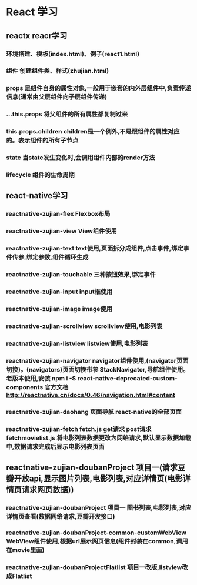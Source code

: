 # React 学习

## reactx reacr学习
### 环境搭建、模板(index.html)、例子(react1.html) 
### 组件 创建组件类、样式(zhujian.html) 
### props 是组件自身的属性对象,一般用于嵌套的内外层组件中,负责传递信息(通常由父层组件向子层组件传递)
### ...this.props 将父组件的所有属性都复制过来
### this.props.children children是一个例外,不是跟组件的属性对应的。表示组件的所有子节点
### state  当state发生变化时,会调用组件内部的render方法
### lifecycle 组件的生命周期
## react-native学习

### reactnative-zujian-flex Flexbox布局
### reactnative-zujian-view View组件使用
### reactnative-zujian-text text使用,页面拆分成组件,点击事件,绑定事件传参,绑定参数,组件循环生成
### reactnative-zujian-touchable 三种按钮效果,绑定事件
### reactnative-zujian-input input框使用
### reactnative-zujian-image image使用
### reactnative-zujian-scrollview scrollview使用,电影列表
### reactnative-zujian-listview listview使用,电影列表
### reactnative-zujian-navigator navigator组件使用,(navigator页面切换)。(navigators)页面切换带参 StackNavigator,导航组件使用。老版本使用,安装 npm i -S react-native-deprecated-custom-components 官方文档 http://reactnative.cn/docs/0.46/navigation.html#content


### reactnative-zujian-daohang 页面导航 react-native的全部页面 
### reactnative-zujian-fetch fetch.js get请求 post请求  fetchmovielist.js 将电影列表数据更改为网络请求,默认显示数据加载中,数据请求完成后显示电影列表页面
## reactnative-zujian-doubanProject 项目一(请求豆瓣开放api,显示图片列表,电影列表,对应详情页(电影详情页请求网页数据))  

### reactnative-zujian-doubanProject 项目一 图书列表,电影列表,对应详情页查看(数据网络请求,豆瓣开发接口)
### reactnative-zujian-doubanProject-common-customWebView WebView组件使用,根据url展示网页信息(组件封装在common,调用在movie里面)

### reactnative-zujian-doubanProjectFlatlist 项目一改版,listview改成Flatlist


